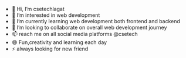 - 👋 Hi, I’m csetechlagat
- 👀 I’m interested in web development
- 🌱 I’m currently learning web development both frontend and backend
- 💞️ I’m looking to collaborate on overall web development journey
- 📫 reach me on all social media platforms @csetech
- 😄 Fun,creativity and learning each day
- ⚡ always looking for new friend

<!---
Lagat39/Lagat39 is a ✨ special ✨ repository because its `README.md` (this file) appears on your GitHub profile.
You can click the Preview link to take a look at your changes.
--->
